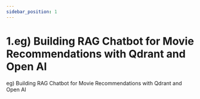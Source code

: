 ```yaml
---
sidebar_position: 1
---
```


# 1.eg) Building RAG Chatbot for Movie Recommendations with Qdrant and Open AI  


eg) Building RAG Chatbot for Movie Recommendations with Qdrant and Open AI
